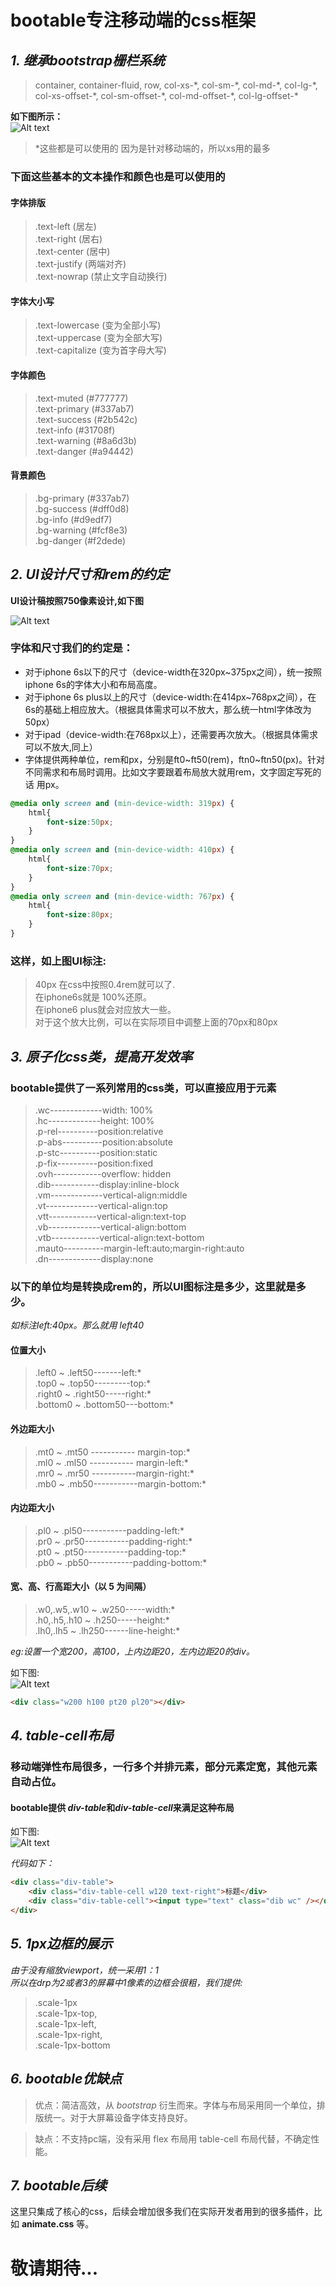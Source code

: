 # bootable专注移动端的css框架
## ***1. 继承bootstrap栅栏系统***

>container, container-fluid, row, 
>col-xs-\*, col-sm-\*, col-md-\*, col-lg-\*, 
>col-xs-offset-\*, col-sm-offset-\*, col-md-offset-\*, col-lg-offset-\*

**如下图所示：**  
![Alt text](dist/img/table-img.png)


> *这些都是可以使用的
> 因为是针对移动端的，所以xs用的最多

### **下面这些基本的文本操作和颜色也是可以使用的**

#### 字体排版
>.text-left (居左)  
>.text-right (居右)  
>.text-center (居中)  
>.text-justify (两端对齐)  
>.text-nowrap (禁止文字自动换行)  

#### 字体大小写
>.text-lowercase (变为全部小写)    
>.text-uppercase (变为全部大写)      
>.text-capitalize (变为首字母大写)  

#### 字体颜色
>.text-muted (#777777)  
>.text-primary (#337ab7)  
>.text-success (#2b542c)  
>.text-info (#31708f)  
>.text-warning  (#8a6d3b)  
>.text-danger  (#a94442)

#### 背景颜色 
>.bg-primary (#337ab7)  
>.bg-success (#dff0d8)  
>.bg-info (#d9edf7)   
>.bg-warning (#fcf8e3)  
>.bg-danger (#f2dede)

## ***2. UI设计尺寸和rem的约定***

**UI设计稿按照750像素设计,如下图**  

![Alt text](dist/img/pxtorem.png)

### 字体和尺寸我们的约定是：
- 对于iphone 6s以下的尺寸（device-width在320px~375px之间），统一按照iphone 6s的字体大小和布局高度。  
- 对于iphone 6s plus以上的尺寸（device-width:在414px~768px之间），在6s的基础上相应放大。（根据具体需求可以不放大，那么统一html字体改为50px）
- 对于ipad（device-width:在768px以上），还需要再次放大。（根据具体需求可以不放大,同上）
- 字体提供两种单位，rem和px，分别是ft0~ft50(rem)，ftn0~ftn50(px)。针对不同需求和布局时调用。比如文字要跟着布局放大就用rem，文字固定写死的话 用px。

```css
@media only screen and (min-device-width: 319px) {
    html{
        font-size:50px;
    }
}
@media only screen and (min-device-width: 410px) {
    html{
        font-size:70px;
    }
}
@media only screen and (min-device-width: 767px) {
    html{
        font-size:80px;
    }
}
```
### 这样，如上图UI标注:
>40px  在css中按照0.4rem就可以了.    
>在iphone6s就是 100%还原。  
>在iphone6 plus就会对应放大一些。    
>对于这个放大比例，可以在实际项目中调整上面的70px和80px 

## ***3. 原子化css类，提高开发效率***
### bootable提供了一系列常用的css类，可以直接应用于元素
>.wc-------------width: 100%    
>.hc-------------height: 100%    
>.p-rel----------position:relative   
>.p-abs----------position:absolute   
>.p-stc----------position:static     
>.p-fix----------position:fixed  
>.ovh------------overflow: hidden    
>.dib------------display:inline-block    
>.vm-------------vertical-align:middle   
>.vt-------------vertical-align:top      
>.vtt------------vertical-align:text-top     
>.vb-------------vertical-align:bottom       
>.vtb------------vertical-align:text-bottom      
>.mauto----------margin-left:auto;margin-right:auto      
>.dn-------------display:none

### 以下的单位均是转换成rem的，所以UI图标注是多少，这里就是多少。
*如标注left:40px。那么就用 left40*

#### 位置大小 
>.left0 ~ .left50-------left:*     
>.top0 ~ .top50---------top:*       
>.right0 ~ .right50-----right:*     
>.bottom0 ~ .bottom50---bottom:*

#### 外边距大小 
>.mt0 ~ .mt50 ----------- margin-top:*   
>.ml0 ~ .ml50 ----------- margin-left:*   
>.mr0 ~ .mr50 -----------margin-right:*      
>.mb0 ~ .mb50-----------margin-bottom:*     
#### 内边距大小 
>.pl0 ~ .pl50-----------padding-left:*     
>.pr0 ~ .pr50-----------padding-right:*     
>.pt0 ~ .pt50-----------padding-top:*       
>.pb0 ~ .pb50-----------padding-bottom:*        
#### 宽、高、行高距大小（以 5 为间隔） 
>.w0,.w5,.w10 ~ .w250-----width:*    
>.h0,.h5,.h10 ~ .h250-----height:*  
>.lh0,.lh5 ~ .lh250------line-height:*  

*eg:设置一个宽200，高100，上内边距20，左内边距20的div。*     

如下图:    
![Alt text](dist/img/div-class.png)

```html
<div class="w200 h100 pt20 pl20"></div>
```

## ***4. table-cell布局***
### 移动端弹性布局很多，一行多个并排元素，部分元素定宽，其他元素自动占位。

#### **bootable提供 *div-table*和*div-table-cell*来满足这种布局**
如下图:    
![Alt text](dist/img/input.png)

*代码如下：*
```html
<div class="div-table">
    <div class="div-table-cell w120 text-right">标题</div>
    <div class="div-table-cell"><input type="text" class="dib wc" /></div>
</div>
```

## ***5. 1px边框的展示***
*由于没有缩放viewport，统一采用1：1*   
*所以在drp为2或者3的屏幕中1像素的边框会很粗，我们提供:*
>.scale-1px     
>.scale-1px-top,     
>.scale-1px-left,        
>.scale-1px-right,       
>.scale-1px-bottom

## ***6. bootable优缺点***

> 优点：简洁高效，从  *bootstrap*  衍生而来。字体与布局采用同一个单位，排版统一。对于大屏幕设备字体支持良好。

>缺点：不支持pc端，没有采用  flex  布局用  table-cell  布局代替，不确定性能。

## ***7. bootable后续***

这里只集成了核心的css，后续会增加很多我们在实际开发者用到的很多插件，比如 **animate.css** 等。
# 敬请期待...
